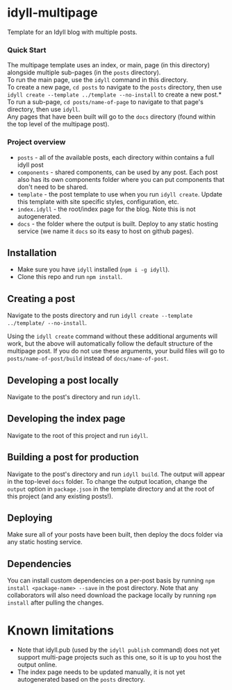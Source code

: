 # idyll-multipage

Template for an Idyll blog with multiple posts.

### Quick Start
The multipage template uses an index, or main, page (in this directory) alongside multiple sub-pages (in the `posts` directory).  
To run the main page, use the `idyll` command in this directory.  
To create a new page, `cd posts` to navigate to the `posts` directory, then use `idyll create --template ../template --no-install` to create a new post.*  
To run a sub-page, `cd posts/name-of-page` to navigate to that page's directory, then use `idyll`.  
Any pages that have been built will go to the `docs` directory (found within the top level of the multipage post).

### Project overview

- `posts` - all of the available posts, each directory within contains a full idyll post
- `components` - shared components, can be used by any post. Each post also has its own components folder where you can put components that don't need to be shared.
- `template` - the post template to use when you run `idyll create`. Update this template with site specific styles, configuration, etc.
- `index.idyll` - the root/index page for the blog. Note this is not autogenerated.
- `docs` - the folder where the output is built. Deploy to any static hosting service (we name it `docs` so its easy to host on github pages).

## Installation

- Make sure you have `idyll` installed (`npm i -g idyll`).
- Clone this repo and run `npm install`.

## Creating a post

Navigate to the posts directory and run `idyll create --template ../template/ --no-install`.

Using the `idyll create` command without these additional arguments will work, but the above will automatically follow the default structure of the multipage post.
If you do not use these arguments, your build files will go to `posts/name-of-post/build` instead of `docs/name-of-post`.

## Developing a post locally

Navigate to the post's directory and run `idyll`.

## Developing the index page

Navigate to the root of this project and run `idyll`.

## Building a post for production

Navigate to the post's directory and run `idyll build`. The output will appear in the top-level `docs` folder. To change the output location, change the `output` option in `package.json` in the template directory and at the root of this project (and any existing posts!).

## Deploying

Make sure all of your posts have been built, then deploy the docs folder via any static hosting service.

## Dependencies

You can install custom dependencies on a per-post basis by running `npm install <package-name> --save` in the post directory. Note that any collaborators will also need download the package locally by running `npm install` after pulling the changes.

# Known limitations

- Note that idyll.pub (used by the `idyll publish` command) does not yet support multi-page projects such as this one, so it is up to you host the output online.
- The index page needs to be updated manually, it is not yet autogenerated based on the `posts` directory.